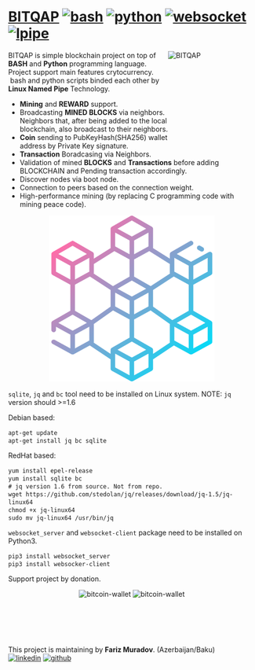 # [BITQAP]       [![bash][bash-img]][bash] [![python][python-img]][python] [![websocket][websocket-img]][websocket] [![lpipe][linuxPipe-img]][lpipe]

<img src="https://raw.githubusercontent.com/bitqap/info/main/source/images/favicon.ico" align="right"
     alt="BITQAP" width="178" height="178">

BITQAP is simple blockchain project on top of **BASH** and **Python** programming language. Project support main features crytocurrency.
 bash and python scripts binded each other by **Linux Named Pipe** Technology.

* **Mining** and **REWARD** support.
* Broadcasting **MINED BLOCKS** via neighbors. 
  Neighbors that, after being added to the local blockchain, also broadcast to their neighbors.
* **Coin** sending to PubKeyHash(SHA256) wallet address by Private Key signature.
* **Transaction** Boradcasing via Neighbors.
* Validation of mined **BLOCKS** and **Transactions** before adding BLOCKCHAIN and Pending transaction accordingly.
* Discover nodes via boot node.
* Connection to peers based on the connection weight.
* High-performance mining (by replacing C programming code with mining peace code).

<p align="center">
  <img src="https://raw.githubusercontent.com/bitqap/info/main/source/images/logo1.png" alt="BLOCHCHAIN" width="338">
</p>


`sqlite`, `jq` and `bc` tool need to be installed on Linux system.
NOTE: `jq` version should >=1.6

Debian based:
```
apt-get update
apt-get install jq bc sqlite
```
RedHat based:
```
yum install epel-release
yum install sqlite bc
# jq version 1.6 from source. Not from repo.
wget https://github.com/stedolan/jq/releases/download/jq-1.5/jq-linux64
chmod +x jq-linux64
sudo mv jq-linux64 /usr/bin/jq
```

`websocket_server` and `websocket-client` package need to be installed on Python3.

```
pip3 install websocket_server
pip3 install websocker-client
```

Support project by donation.

<p align="center">
  <img src="https://github.com/bitqap/bitqap/blob/main/doc/img/Your_Bitcoin_QR_Code.png" alt="bitcoin-wallet" width="178" height="178">
  <img src="https://github.com/bitqap/bitqap/blob/main/doc/img/Your_Ethereum_QR_Code.png" alt="bitcoin-wallet" width="178" height="178">
</p>


<br />
<br />
<br />
<br />


This project is maintaining by **Fariz Muradov**. (Azerbaijan/Baku) <br />
[![linkedin][linkedin-img]][linkedin] [![github][github-img]][github]

[BITQAP]:          https://bitqap.github.io/info
[bash-img]:        https://github.com/bitqap/bitqap/blob/main/doc/img/bash_readme_s6.jpeg
[bash]:            https://en.wikipedia.org/wiki/Bash_(Unix_shell)

[linkedin]:        https://www.linkedin.com/in/fariz-muradov-b100a268/
[linkedin-img]:    https://github.com/bitqap/bitqap/blob/main/doc/img/linkedin_icon_s1.png
[github-img]:      https://github.com/bitqap/bitqap/blob/main/doc/img/github_icon_s2.png
[github]:          https://github.com/aze2201


[python-img]:      https://github.com/bitqap/bitqap/blob/main/doc/img/python_icon_s4.jpeg     
[python]:          https://en.wikipedia.org/wiki/Python_(programming_language)
 
[websocket-img]:   https://github.com/bitqap/bitqap/blob/main/doc/img/ws1_s4.jpeg
[websocket]:       https://en.wikipedia.org/wiki/WebSocket

[linuxPipe-img]:   https://github.com/bitqap/bitqap/blob/main/doc/img/npipe_icon_s6.jpeg
[lpipe]:           https://en.wikipedia.org/wiki/Named_pipe




